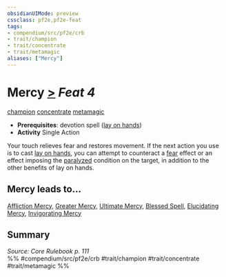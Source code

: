 ```yaml
---
obsidianUIMode: preview
cssclass: pf2e,pf2e-feat
tags:
- compendium/src/pf2e/crb
- trait/champion
- trait/concentrate
- trait/metamagic
aliases: ["Mercy"]
---
```

# Mercy  [>](../../rules/core-rulebook/chapter-9-playing-the-game.md#Actions "Single Action") *Feat 4*  
[champion](../../rules/traits/champion.md)  [concentrate](../../rules/traits/concentrate.md)  [metamagic](../../rules/traits/metamagic.md)  

- **Prerequisites**: devotion spell ([lay on hands](../spells/lay-on-hands.md))
- **Activity** Single Action

Your touch relieves fear and restores movement. If the next action you use is to cast [lay on hands](../spells/lay-on-hands.md), you can attempt to counteract a [fear](../../rules/traits/fear.md) effect or an effect imposing the [paralyzed](../../rules/conditions.md#Paralyzed) condition on the target, in addition to the other benefits of lay on hands.

## Mercy leads to...

[Affliction Mercy](affliction-mercy.md), [Greater Mercy](greater-mercy.md), [Ultimate Mercy](ultimate-mercy.md), [Blessed Spell](blessed-spell-apg.md), [Elucidating Mercy](elucidating-mercy-apg.md), [Invigorating Mercy](invigorating-mercy-apg.md)

## Summary

*Source: Core Rulebook p. 111*  
%% #compendium/src/pf2e/crb #trait/champion #trait/concentrate #trait/metamagic %%